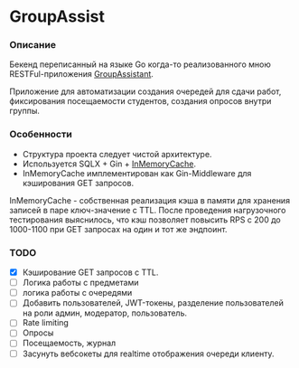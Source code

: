 # GroupAssist
### Описание
Бекенд переписанный на языке Go когда-то реализованного мною RESTFul-приложения [GroupAssistant](https://github.com/psevdocoder/sipi_backend).

Приложение для автоматизации создания очередей для сдачи работ, фиксирования посещаемости студентов, создания опросов внутри группы.

### Особенности
- Структура проекта следует чистой архитектуре.
- Используется SQLX + Gin + [InMemoryCache](https://github.com/psevdocoder/InMemoryCacheTTL).
- InMemoryCache имплементирован как Gin-Middleware для кэширования GET запросов.

InMemoryCache - собственная реализация кэша в памяти для хранения записей в паре ключ-значение с TTL. После проведения нагрузочного тестирования выяснилось, что кэш позволяет повысить RPS с 200 до 1000-1100 при GET запросах на один и тот же эндпоинт. 

### TODO
- [x] Кэширование GET запросов с TTL.
- [ ] Логика работы с предметами
- [ ] логика работы с очередями
- [ ] Добавить пользователей, JWT-токены, разделение пользователей на роли админ, модератор, пользователь.
- [ ] Rate limiting
- [ ] Опросы
- [ ] Посещаемость, журнал
- [ ] Засунуть вебсокеты для realtime отображения очереди клиенту.
